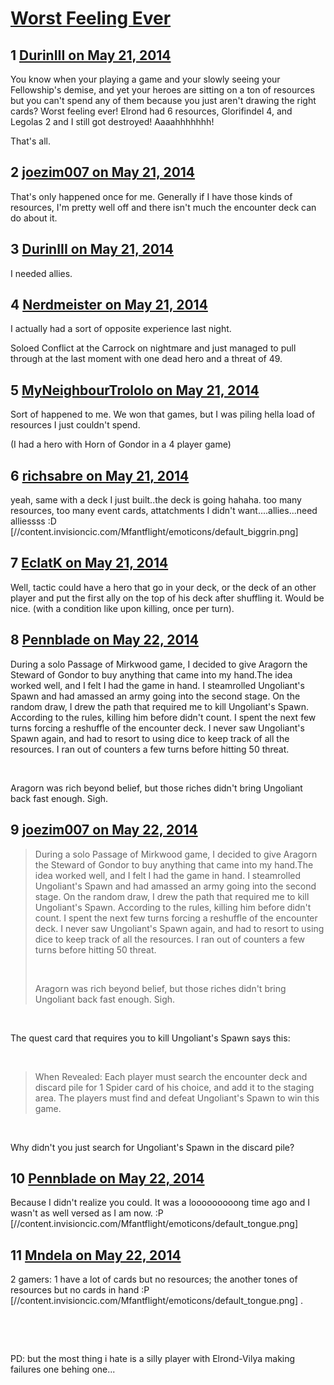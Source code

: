 # [Worst Feeling Ever](https://community.fantasyflightgames.com/topic/106775-worst-feeling-ever/)

## 1 [DurinIII on May 21, 2014](https://community.fantasyflightgames.com/topic/106775-worst-feeling-ever/?do=findComment&comment=1092327)

You know when your playing a game and your slowly seeing your Fellowship's demise, and yet your heroes are sitting on a ton of resources but you can't spend any of them because you just aren't drawing the right cards? Worst feeling ever! Elrond had 6 resources, Glorifindel 4, and Legolas 2 and I still got destroyed! Aaaahhhhhhh!

That's all.

## 2 [joezim007 on May 21, 2014](https://community.fantasyflightgames.com/topic/106775-worst-feeling-ever/?do=findComment&comment=1092348)

That's only happened once for me. Generally if I have those kinds of resources, I'm pretty well off and there isn't much the encounter deck can do about it.

## 3 [DurinIII on May 21, 2014](https://community.fantasyflightgames.com/topic/106775-worst-feeling-ever/?do=findComment&comment=1092408)

I needed allies.

## 4 [Nerdmeister on May 21, 2014](https://community.fantasyflightgames.com/topic/106775-worst-feeling-ever/?do=findComment&comment=1092552)

I actually had a sort of opposite experience last night.

Soloed Conflict at the Carrock on nightmare and just managed to pull through at the last moment with one dead hero and a threat of 49.

## 5 [MyNeighbourTrololo on May 21, 2014](https://community.fantasyflightgames.com/topic/106775-worst-feeling-ever/?do=findComment&comment=1092578)

Sort of happened to me. We won that games, but I was piling hella load of resources I just couldn't spend.

(I had a hero with Horn of Gondor in a 4 player game)

## 6 [richsabre on May 21, 2014](https://community.fantasyflightgames.com/topic/106775-worst-feeling-ever/?do=findComment&comment=1092677)

yeah, same with a deck I just built..the deck is going hahaha. too many resources, too many event cards, attatchments I didn't want....allies...need alliessss :D [//content.invisioncic.com/Mfantflight/emoticons/default_biggrin.png]

## 7 [EclatK on May 21, 2014](https://community.fantasyflightgames.com/topic/106775-worst-feeling-ever/?do=findComment&comment=1092729)

Well, tactic could have a hero that go in your deck, or the deck of an other player and put the first ally on the top of his deck after shuffling it. Would be nice. (with a condition like upon killing, once per turn).

## 8 [Pennblade on May 22, 2014](https://community.fantasyflightgames.com/topic/106775-worst-feeling-ever/?do=findComment&comment=1093819)

During a solo Passage of Mirkwood game, I decided to give Aragorn the Steward of Gondor to buy anything that came into my hand.The idea worked well, and I felt I had the game in hand. I steamrolled Ungoliant's Spawn and had amassed an army going into the second stage. On the random draw, I drew the path that required me to kill Ungoliant's Spawn. According to the rules, killing him before didn't count. I spent the next few turns forcing a reshuffle of the encounter deck. I never saw Ungoliant's Spawn again, and had to resort to using dice to keep track of all the resources. I ran out of counters a few turns before hitting 50 threat.

 

Aragorn was rich beyond belief, but those riches didn't bring Ungoliant back fast enough. Sigh.

## 9 [joezim007 on May 22, 2014](https://community.fantasyflightgames.com/topic/106775-worst-feeling-ever/?do=findComment&comment=1093822)

> During a solo Passage of Mirkwood game, I decided to give Aragorn the Steward of Gondor to buy anything that came into my hand.The idea worked well, and I felt I had the game in hand. I steamrolled Ungoliant's Spawn and had amassed an army going into the second stage. On the random draw, I drew the path that required me to kill Ungoliant's Spawn. According to the rules, killing him before didn't count. I spent the next few turns forcing a reshuffle of the encounter deck. I never saw Ungoliant's Spawn again, and had to resort to using dice to keep track of all the resources. I ran out of counters a few turns before hitting 50 threat.
> 
>  
> 
> Aragorn was rich beyond belief, but those riches didn't bring Ungoliant back fast enough. Sigh.

 

The quest card that requires you to kill Ungoliant's Spawn says this:

 

> When Revealed: Each player must search the encounter deck and discard pile for 1 Spider card of his choice, and add it to the staging area. The players must find and defeat Ungoliant's Spawn to win this game.

 

Why didn't you just search for Ungoliant's Spawn in the discard pile?

## 10 [Pennblade on May 22, 2014](https://community.fantasyflightgames.com/topic/106775-worst-feeling-ever/?do=findComment&comment=1093832)

Because I didn't realize you could. It was a looooooooong time ago and I wasn't as well versed as I am now. :P [//content.invisioncic.com/Mfantflight/emoticons/default_tongue.png]

## 11 [Mndela on May 22, 2014](https://community.fantasyflightgames.com/topic/106775-worst-feeling-ever/?do=findComment&comment=1094280)

2 gamers: 1 have a lot of cards but no resources; the another tones of resources but no cards in hand :P [//content.invisioncic.com/Mfantflight/emoticons/default_tongue.png] .

 

 

PD: but the most thing i hate is a silly player with Elrond-Vilya making failures one behing one...

